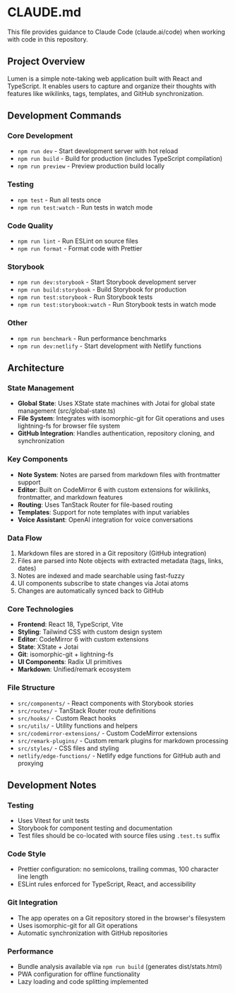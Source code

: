 # CLAUDE.md

This file provides guidance to Claude Code (claude.ai/code) when working with code in this repository.

## Project Overview

Lumen is a simple note-taking web application built with React and TypeScript. It enables users to capture and organize their thoughts with features like wikilinks, tags, templates, and GitHub synchronization.

## Development Commands

### Core Development
- `npm run dev` - Start development server with hot reload
- `npm run build` - Build for production (includes TypeScript compilation)
- `npm run preview` - Preview production build locally

### Testing
- `npm test` - Run all tests once
- `npm run test:watch` - Run tests in watch mode

### Code Quality
- `npm run lint` - Run ESLint on source files
- `npm run format` - Format code with Prettier

### Storybook
- `npm run dev:storybook` - Start Storybook development server
- `npm run build:storybook` - Build Storybook for production
- `npm run test:storybook` - Run Storybook tests
- `npm run test:storybook:watch` - Run Storybook tests in watch mode

### Other
- `npm run benchmark` - Run performance benchmarks
- `npm run dev:netlify` - Start development with Netlify functions

## Architecture

### State Management
- **Global State**: Uses XState state machines with Jotai for global state management (src/global-state.ts)
- **File System**: Integrates with isomorphic-git for Git operations and uses lightning-fs for browser file system
- **GitHub Integration**: Handles authentication, repository cloning, and synchronization

### Key Components
- **Note System**: Notes are parsed from markdown files with frontmatter support
- **Editor**: Built on CodeMirror 6 with custom extensions for wikilinks, frontmatter, and markdown features
- **Routing**: Uses TanStack Router for file-based routing
- **Templates**: Support for note templates with input variables
- **Voice Assistant**: OpenAI integration for voice conversations

### Data Flow
1. Markdown files are stored in a Git repository (GitHub integration)
2. Files are parsed into Note objects with extracted metadata (tags, links, dates)
3. Notes are indexed and made searchable using fast-fuzzy
4. UI components subscribe to state changes via Jotai atoms
5. Changes are automatically synced back to GitHub

### Core Technologies
- **Frontend**: React 18, TypeScript, Vite
- **Styling**: Tailwind CSS with custom design system
- **Editor**: CodeMirror 6 with custom extensions
- **State**: XState + Jotai
- **Git**: isomorphic-git + lightning-fs
- **UI Components**: Radix UI primitives
- **Markdown**: Unified/remark ecosystem

### File Structure
- `src/components/` - React components with Storybook stories
- `src/routes/` - TanStack Router route definitions
- `src/hooks/` - Custom React hooks
- `src/utils/` - Utility functions and helpers
- `src/codemirror-extensions/` - Custom CodeMirror extensions
- `src/remark-plugins/` - Custom remark plugins for markdown processing
- `src/styles/` - CSS files and styling
- `netlify/edge-functions/` - Netlify edge functions for GitHub auth and proxying

## Development Notes

### Testing
- Uses Vitest for unit tests
- Storybook for component testing and documentation
- Test files should be co-located with source files using `.test.ts` suffix

### Code Style
- Prettier configuration: no semicolons, trailing commas, 100 character line length
- ESLint rules enforced for TypeScript, React, and accessibility

### Git Integration
- The app operates on a Git repository stored in the browser's filesystem
- Uses isomorphic-git for all Git operations
- Automatic synchronization with GitHub repositories

### Performance
- Bundle analysis available via `npm run build` (generates dist/stats.html)
- PWA configuration for offline functionality
- Lazy loading and code splitting implemented